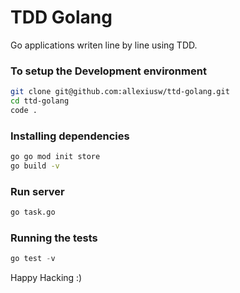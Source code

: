# TDD Golang
Go applications writen line by line using TDD.

### To setup the Development environment
```bash
git clone git@github.com:allexiusw/ttd-golang.git
cd ttd-golang
code .
```

### Installing dependencies
```bash
go go mod init store 
go build -v
```

### Run server
```bash
go task.go
```

### Running the tests
```python
go test -v
```

Happy Hacking :)
